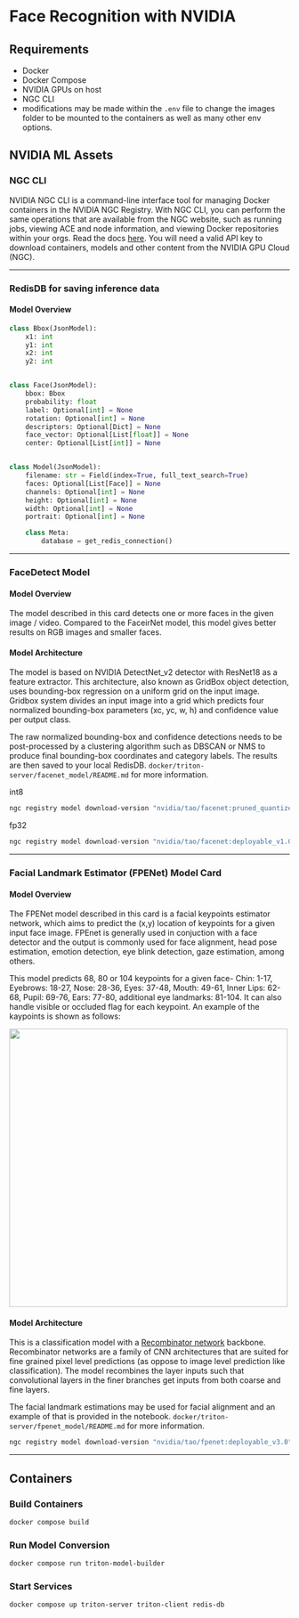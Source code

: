 # Face Recognition with NVIDIA

## Requirements

- Docker
- Docker Compose
- NVIDIA GPUs on host
- NGC CLI
- modifications may be made within the `.env` file to change the images folder to be mounted to the containers as well as many other env options.

## NVIDIA ML Assets

### NGC CLI

NVIDIA NGC CLI is a command-line interface tool for managing Docker containers in the NVIDIA NGC Registry. With NGC CLI, you can perform the same operations that are available from the NGC website, such as running jobs, viewing ACE and node information, and viewing Docker repositories within your orgs. Read the docs [here](https://docs.ngc.nvidia.com/cli/index.html). You will need a valid API key to download containers, models and other content from the NVIDIA GPU Cloud (NGC).

---

### RedisDB for saving inference data

#### Model Overview

```python
class Bbox(JsonModel):
    x1: int
    y1: int
    x2: int
    y2: int


class Face(JsonModel):
    bbox: Bbox
    probability: float
    label: Optional[int] = None
    rotation: Optional[int] = None
    descriptors: Optional[Dict] = None
    face_vector: Optional[List[float]] = None
    center: Optional[List[int]] = None


class Model(JsonModel):
    filename: str = Field(index=True, full_text_search=True)
    faces: Optional[List[Face]] = None
    channels: Optional[int] = None
    height: Optional[int] = None
    width: Optional[int] = None
    portrait: Optional[int] = None

    class Meta:
        database = get_redis_connection()
```

---

### FaceDetect Model

#### Model Overview <a class="anchor" name="model_overview"></a>

The model described in this card detects one or more faces in the given image / video. Compared to the FaceirNet model, this model gives better results on RGB images and smaller faces.

#### Model Architecture <a class="anchor" name="model_architecture"></a>

The model is based on NVIDIA DetectNet_v2 detector with ResNet18 as a feature extractor. This architecture, also known as GridBox object detection, uses bounding-box regression on a uniform grid on the input image. Gridbox system divides an input image into a grid which predicts four normalized bounding-box parameters (xc, yc, w, h) and confidence value per output class.

The raw normalized bounding-box and confidence detections needs to be post-processed by a clustering algorithm such as DBSCAN or NMS to produce final bounding-box coordinates and category labels. The results are then saved to your local RedisDB. `docker/triton-server/facenet_model/README.md` for more information.

int8
```sh
ngc registry model download-version "nvidia/tao/facenet:pruned_quantized_v2.0.1" --dest docker/triton-server/facenet_model
```

fp32
```sh
ngc registry model download-version "nvidia/tao/facenet:deployable_v1.0" --dest docker/triton-server/facenet_model
```

---

### Facial Landmark Estimator (FPENet) Model Card

#### Model Overview <a class="anchor" name="model_overview"></a>

The FPENet model described in this card is a facial keypoints estimator network, which aims to predict the (x,y) location of keypoints for a given input face image. FPEnet is generally used in conjuction with a face detector and the output is commonly used for face alignment, head pose estimation, emotion detection, eye blink detection, gaze estimation, among others.

This model predicts 68, 80 or 104 keypoints for a given face- Chin: 1-17, Eyebrows: 18-27, Nose: 28-36, Eyes: 37-48, Mouth: 49-61, Inner Lips: 62-68, Pupil: 69-76, Ears: 77-80, additional eye landmarks: 81-104. It can also handle visible or occluded flag for each keypoint. An example of the kaypoints is shown as follows:

<img style="center" src="https://developer.nvidia.com/sites/default/files/akamai/TLT/fpe_sample_keypoints.png" width="500"> <br>

#### Model Architecture <a class="anchor" name="model_architecture"></a>

This is a classification model with a [Recombinator network](https://openaccess.thecvf.com/content_cvpr_2016/papers/Honari_Recombinator_Networks_Learning_CVPR_2016_paper.pdf) backbone. Recombinator networks are a family of CNN architectures that are suited for fine grained pixel level predictions (as oppose to image level prediction like classification). The model recombines the layer inputs such that convolutional layers in the finer branches get inputs from both coarse and fine layers.

The facial landmark estimations may be used for facial alignment and an example of that is provided in the notebook. `docker/triton-server/fpenet_model/README.md` for more information.

```sh
ngc registry model download-version "nvidia/tao/fpenet:deployable_v3.0" --dest docker/triton-server/fpenet_model
```

---

## Containers

### Build Containers

```sh
docker compose build
```

### Run Model Conversion

```sh
docker compose run triton-model-builder
```

### Start Services

```sh
docker compose up triton-server triton-client redis-db
```
